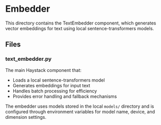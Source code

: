 # Embedder

This directory contains the TextEmbedder component, which generates vector embeddings for text using local sentence-transformers models.

## Files

### text_embedder.py
The main Haystack component that:
- Loads a local sentence-transformers model
- Generates embeddings for input text
- Handles batch processing for efficiency
- Provides error handling and fallback mechanisms

The embedder uses models stored in the local `models/` directory and is configured through environment variables for model name, device, and dimension settings.